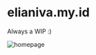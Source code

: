 # elianiva.my.id

Always a WIP :)

![homepage](https://github.com/elianiva/elianiva.my.id/assets/51877647/3aef7064-1e42-4d1a-8830-a68c79f89a85)

